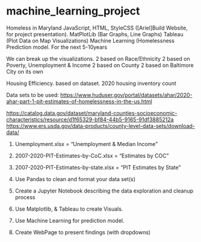 # machine_learning_project
Homeless in Maryland 
JavaScript, HTML, StyleCSS ([Ariel]Build Website, for project presentation).
MatPlotLib (Bar Graphs, Line Graphs) 
Tableau (Plot Data on Map Visualizations) 
Machine Learning (Homelessness Prediction model. For the next 5-10years

We can break up the visualizations.
2 based on Race/Ethnicity
2 based on Poverty, Unemployment & Income
2 based on County
2 based on Baltimore City on its own

Housing Efficiency.
based on dataset. 2020 housing inventory count






Data sets to be used:
https://www.huduser.gov/portal/datasets/ahar/2020-ahar-part-1-pit-estimates-of-homelessness-in-the-us.html

https://catalog.data.gov/dataset/maryland-counties-socioeconomic-characteristics/resource/d1f65329-bf84-44b5-9165-91df3885212a
https://www.ers.usda.gov/data-products/county-level-data-sets/download-data/


1. Unemployment.xlsx = “Unemployment & Median Income”

2. 2007-2020-PIT-Estimates-by-CoC.xlsx = “Estimates by COC”

3.  2007-2020-PIT-Estimates-by-state.xlsx = “PIT Estimates by State”

1. Use Pandas to clean and format your data set(s)
2. Create a Jupyter Notebook describing the data exploration and cleanup process
3. Use Matplotlib, & Tableau to create Visuals.
4. Use Machine Learning for prediction model.
5. Create WebPage to present findings (with dropdowns)

